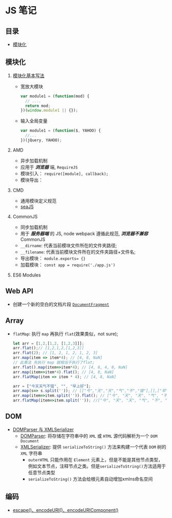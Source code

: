 # JS 笔记

## 目录

- [模块化](#模块化)

## 模块化

1. [模块化基本写法](http://www.ruanyifeng.com/blog/2012/10/javascript_module.html)

   - 宽放大模块

     ```js
     var module1 = (function(mod) {
       // ....
       return mod;
     })(window.module1 || {});
     ```

   - 输入全局变量

     ```js
     var module1 = (function($, YAHOO) {
       //...
     })(jQuery, YAHOO);
     ```

2. AMD
   - 异步加载机制
   - 应用于 **_浏览器_** 端, `RequireJS`
   - 模块引入： `require([module], callback);`
   - 模块导出：
3. CMD
   - 通用模块定义规范
   - [seaJS](https://seajs.github.io/seajs/docs/#intro)
4. CommonJS

   - 同步加载机制
   - 用于 **_服务器端_** 的 JS, node webpack 遵循此规范, **_浏览器不兼容_** CommonJS
   - `__dirname`: 代表当前模块文件所在的文件夹路径;
   - `__filename`: 代表当前模块文件所在的文件夹路径+文件名;
   - 导出模块： `module.exports= {}`
   - 加载模块： `const app = require('./app.js')`

5. ES6 Modules

## Web API

- 创建一个新的空白的文档片段 [`DocumentFragment`](https://developer.mozilla.org/zh-CN/docs/Web/API/Document/createDocumentFragment)

## Array

- `flatMap`: 执行 `map` 再执行 `flat`(效果类似，not sure);

  ```js
  let arr = [1,2,[1,2, [1,2,3]]];
  arr.flat();// [1,2,1,2,[1,2,3]]
  arr.flat(2); // [1, 2, 1, 2, 1, 2, 3]
  arr.map(item => item*4); // [4, 8, NaN]
  // 此乘法 先执行 map 就相当于执行了flat;
  arr.flat().map(item=>item*4); // [4, 8, 4, 8, NaN]
  arr.map(item=>item*4).flat(); // [4, 8, NaN]
  arr.flatMap(item => item * 4); // [4, 8, NaN]

  arr = ["今天天气不错", "", "早上好"];
  arr.map(s=> s.split('')); // [["今","天","天","气","不","错"],[],["早","上","好"]]
  arr.map(item=>item.split('')).flat(); // ["今", "天", "天", "气", "不", "错", "早", "上", "好"]
  arr.flatMap(item=>item.split('')); //["今", "天", "天", "气", "不", "错", "早", "上", "好"]
  ```

## DOM

- [DOMParser 与 XMLSerializer](https://www.zhangxinxu.com/wordpress/2019/06/domparser-xmlserializer-api/)
  - [DOMParser](https://developer.mozilla.org/zh-CN/docs/Web/API/DOMParser): 将存储在字符串中的 `XML` 或 `HTML` 源代码解析为一个 `DOM Document`
  - [XMLSerializer](https://developer.mozilla.org/zh-CN/docs/XMLSerializer): 提供 `serializeToString()` 方法来构建一个代表 `DOM` 树的 `XML` 字符串
    - `outerHTML` 只能作用在 `Element` 元素上，但是不能是其他节点类型，例如文本节点，注释节点之类。但是`serializeToString()`方法适用于任意节点类型
    - `serializeToString()` 方法会给根元素自动增加xmlns命名空间

## 编码

- [escape()、encodeURI()、encodeURIComponent()](https://www.cnblogs.com/qiantuwuliang/archive/2009/07/19/1526687.html)
